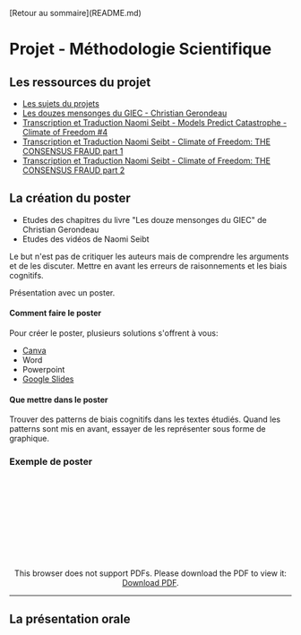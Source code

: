 <p style="text-align:left;">
    [Retour au sommaire](README.md)
</p>

# Projet - Méthodologie Scientifique

## Les ressources du projet

- [Les sujets du projets](fichiers/Cours_4TPU202U%20-%20Sujets%20de%20projets.pdf)
- [Les douzes mensonges du GIEC - Christian Gerondeau](fichiers/Les%20douze%20mensonges%20du%20GIEC%20_%20La%20religion%20-%20Christian%20Gerondeau.docx)
- [Transcription et Traduction Naomi Seibt - Models Predict Catastrophe - Climate of Freedom #4](fichiers/transcription-naomi-cof4.md)
- [Transcription et Traduction Naomi Seibt - Climate of Freedom: THE CONSENSUS FRAUD part 1](fichiers/transcription-naomi-1.md)
- [Transcription et Traduction Naomi Seibt - Climate of Freedom: THE CONSENSUS FRAUD part 2](fichiers/transcription-naomi-2.md)

## La création du poster

- Etudes des chapitres du livre "Les douze mensonges du GIEC" de Christian Gerondeau
- Etudes des vidéos de Naomi Seibt

Le but n'est pas de critiquer les auteurs mais de comprendre les arguments et de les discuter. Mettre en avant les erreurs de raisonnements et les biais cognitifs.

Présentation avec un poster.

#### Comment faire le poster

Pour créer le poster, plusieurs solutions s'offrent à vous:

- [Canva](https://www.canva.com/fr_fr/)
- Word
- Powerpoint
- [Google Slides](https://docs.google.com/presentation/u/0/)

#### Que mettre dans le poster

Trouver des patterns de biais cognitifs dans les textes étudiés. Quand les patterns sont mis en avant, essayer de les représenter sous forme de graphique.

### Exemple de poster

<p style="text-align:center;">
    <object data="fichiers/Poster-Rohan-Naomi-v2.pdf" type="application/pdf" width="700px" height="700px">
    <embed src="fichiers/Poster-Rohan-Naomi-v2.pdf">
        <p>This browser does not support PDFs. Please download the PDF to view it: <a href="fichiers/Poster-Rohan-Naomi-v2.pdf">Download PDF</a>.</p>
    </embed>
</object>
</p>

---

## La présentation orale